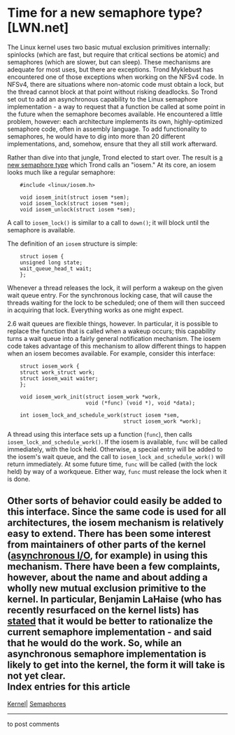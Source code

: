 # Time for a new semaphore type? [LWN.net]

The Linux kernel uses two basic mutual exclusion primitives internally: spinlocks (which are fast, but require that critical sections be atomic) and semaphores (which are slower, but can sleep). These mechanisms are adequate for most uses, but there are exceptions. Trond Myklebust has encountered one of those exceptions when working on the NFSv4 code. In NFSv4, there are situations where non-atomic code must obtain a lock, but the thread cannot block at that point without risking deadlocks. So Trond set out to add an asynchronous capability to the Linux semaphore implementation - a way to request that a function be called at some point in the future when the semaphore becomes available. He encountered a little problem, however: each architecture implements its own, highly-optimized semaphore code, often in assembly language. To add functionality to semaphores, he would have to dig into more than 20 different implementations, and, somehow, ensure that they all still work afterward. 

Rather than dive into that jungle, Trond elected to start over. The result is [a new semaphore type](/Articles/130509/) which Trond calls an "iosem." At its core, an iosem looks much like a regular semaphore: 
    
    
        #include <linux/iosem.h>
    
        void iosem_init(struct iosem *sem);
        void iosem_lock(struct iosem *sem);
        void iosem_unlock(struct iosem *sem);
    

A call to `iosem_lock()` is similar to a call to `down()`; it will block until the semaphore is available. 

The definition of an `iosem` structure is simple: 
    
    
        struct iosem {
    	unsigned long state;
    	wait_queue_head_t wait;
        };
    

Whenever a thread releases the lock, it will perform a wakeup on the given wait queue entry. For the synchronous locking case, that will cause the threads waiting for the lock to be scheduled; one of them will then succeed in acquiring that lock. Everything works as one might expect. 

2.6 wait queues are flexible things, however. In particular, it is possible to replace the function that is called when a wakeup occurs; this capability turns a wait queue into a fairly general notification mechanism. The iosem code takes advantage of this mechanism to allow different things to happen when an iosem becomes available. For example, consider this interface: 
    
    
        struct iosem_work {
    	struct work_struct work;
    	struct iosem_wait waiter;
        };
    
        void iosem_work_init(struct iosem_work *work,
                             void (*func) (void *), void *data);
    
        int iosem_lock_and_schedule_work(struct iosem *sem,
                                         struct iosem_work *work);
    

A thread using this interface sets up a function (`func`), then calls `iosem_lock_and_schedule_work()`. If the iosem is available, `func` will be called immediately, with the lock held. Otherwise, a special entry will be added to the iosem's wait queue, and the call to `iosem_lock_and_schedule_work()` will return immediately. At some future time, `func` will be called (with the lock held) by way of a workqueue. Either way, `func` must release the lock when it is done. 

Other sorts of behavior could easily be added to this interface. Since the same code is used for all architectures, the iosem mechanism is relatively easy to extend. There has been some interest from maintainers of other parts of the kernel ([asynchronous I/O](/Articles/130514/), for example) in using this mechanism. There have been a few complaints, however, about the name and about adding a wholly new mutual exclusion primitive to the kernel. In particular, Benjamin LaHaise (who has recently resurfaced on the kernel lists) has [stated](/Articles/130515/) that it would be better to rationalize the current semaphore implementation \- and said that he would do the work. So, while an asynchronous semaphore implementation is likely to get into the kernel, the form it will take is not yet clear.  
Index entries for this article  
---  
[Kernel](/Kernel/Index)| [Semaphores](/Kernel/Index#Semaphores)  
  


* * *

to post comments 
